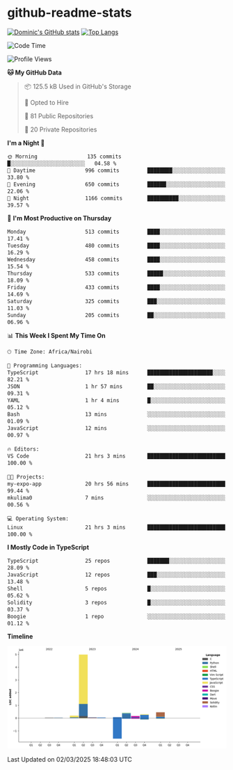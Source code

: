 # github-readme-stats
[![Dominic's GitHub stats](https://github-readme-stats.vercel.app/api?username=Domengo&show_icons=true)](https://github.com/anuraghazra/github-readme-stats)
[![Top Langs](https://github-readme-stats.vercel.app/api/top-langs/?username=Domengo&show_icons=true)](https://github.com/Domengo/github-readme-stats)

<!--START_SECTION:waka-->
![Code Time](http://img.shields.io/badge/Code%20Time-1%2C034%20hrs%2025%20mins-blue)

![Profile Views](http://img.shields.io/badge/Profile%20Views-3-blue)

**🐱 My GitHub Data** 

> 📦 125.5 kB Used in GitHub's Storage 
 > 
> 💼 Opted to Hire
 > 
> 📜 81 Public Repositories 
 > 
> 🔑 20 Private Repositories 
 > 
**I'm a Night 🦉** 

```text
🌞 Morning                135 commits         █░░░░░░░░░░░░░░░░░░░░░░░░   04.58 % 
🌆 Daytime                996 commits         ████████░░░░░░░░░░░░░░░░░   33.80 % 
🌃 Evening                650 commits         ██████░░░░░░░░░░░░░░░░░░░   22.06 % 
🌙 Night                  1166 commits        ██████████░░░░░░░░░░░░░░░   39.57 % 
```
📅 **I'm Most Productive on Thursday** 

```text
Monday                   513 commits         ████░░░░░░░░░░░░░░░░░░░░░   17.41 % 
Tuesday                  480 commits         ████░░░░░░░░░░░░░░░░░░░░░   16.29 % 
Wednesday                458 commits         ████░░░░░░░░░░░░░░░░░░░░░   15.54 % 
Thursday                 533 commits         █████░░░░░░░░░░░░░░░░░░░░   18.09 % 
Friday                   433 commits         ████░░░░░░░░░░░░░░░░░░░░░   14.69 % 
Saturday                 325 commits         ███░░░░░░░░░░░░░░░░░░░░░░   11.03 % 
Sunday                   205 commits         ██░░░░░░░░░░░░░░░░░░░░░░░   06.96 % 
```


📊 **This Week I Spent My Time On** 

```text
🕑︎ Time Zone: Africa/Nairobi

💬 Programming Languages: 
TypeScript               17 hrs 18 mins      █████████████████████░░░░   82.21 % 
JSON                     1 hr 57 mins        ██░░░░░░░░░░░░░░░░░░░░░░░   09.31 % 
YAML                     1 hr 4 mins         █░░░░░░░░░░░░░░░░░░░░░░░░   05.12 % 
Bash                     13 mins             ░░░░░░░░░░░░░░░░░░░░░░░░░   01.09 % 
JavaScript               12 mins             ░░░░░░░░░░░░░░░░░░░░░░░░░   00.97 % 

🔥 Editors: 
VS Code                  21 hrs 3 mins       █████████████████████████   100.00 % 

🐱‍💻 Projects: 
my-expo-app              20 hrs 56 mins      █████████████████████████   99.44 % 
mkulima0                 7 mins              ░░░░░░░░░░░░░░░░░░░░░░░░░   00.56 % 

💻 Operating System: 
Linux                    21 hrs 3 mins       █████████████████████████   100.00 % 
```

**I Mostly Code in TypeScript** 

```text
TypeScript               25 repos            ███████░░░░░░░░░░░░░░░░░░   28.09 % 
JavaScript               12 repos            ███░░░░░░░░░░░░░░░░░░░░░░   13.48 % 
Shell                    5 repos             █░░░░░░░░░░░░░░░░░░░░░░░░   05.62 % 
Solidity                 3 repos             █░░░░░░░░░░░░░░░░░░░░░░░░   03.37 % 
Boogie                   1 repo              ░░░░░░░░░░░░░░░░░░░░░░░░░   01.12 % 
```



**Timeline**

![Lines of Code chart](https://raw.githubusercontent.com/Domengo/Domengo/main/assets/bar_graph.png)


 Last Updated on 02/03/2025 18:48:03 UTC
<!--END_SECTION:waka-->


